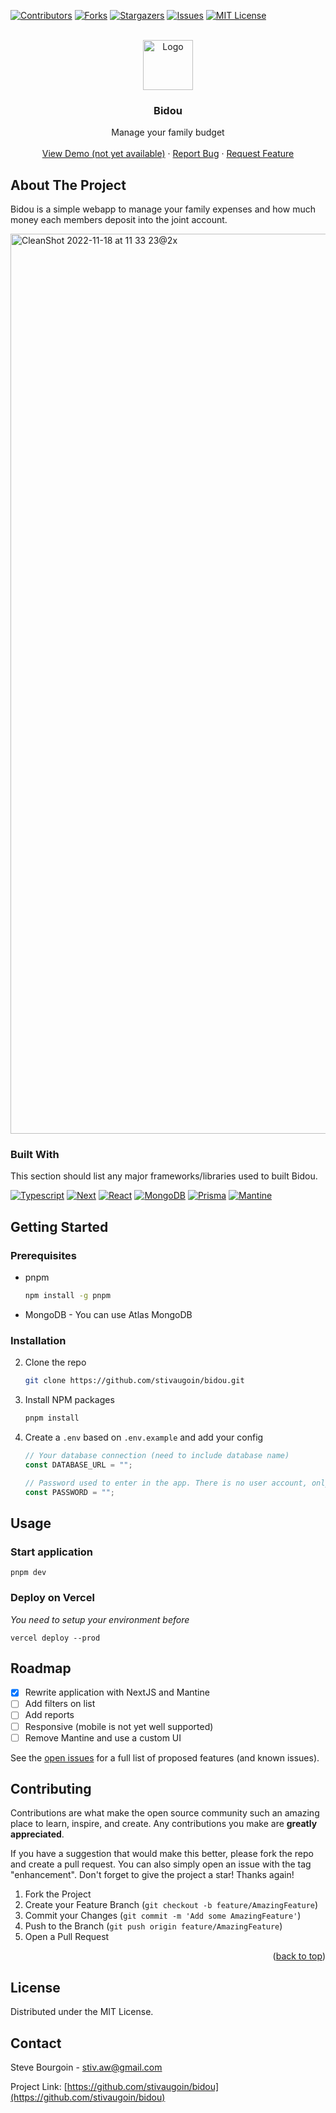 <!-- Improved compatibility of back to top link: See: https://github.com/othneildrew/Best-README-Template/pull/73 -->
<a name="readme-top"></a>

<!-- PROJECT SHIELDS -->
<!--
*** I'm using markdown "reference style" links for readability.
*** Reference links are enclosed in brackets [ ] instead of parentheses ( ).
*** See the bottom of this document for the declaration of the reference variables
*** for contributors-url, forks-url, etc. This is an optional, concise syntax you may use.
*** https://www.markdownguide.org/basic-syntax/#reference-style-links
-->
[![Contributors][contributors-shield]][contributors-url]
[![Forks][forks-shield]][forks-url]
[![Stargazers][stars-shield]][stars-url]
[![Issues][issues-shield]][issues-url]
[![MIT License][license-shield]][license-url]



<!-- PROJECT LOGO -->
<br />
<div align="center">
  <a href="https://github.com/stivaugoin/bidou">
    <img src="images/logo.png" alt="Logo" width="80" height="80">
  </a>

  <h3 align="center">Bidou</h3>

  <p align="center">
    Manage your family budget
    <br />
    <br />
    <a href="https://github.com/stivaugoin/bidou">View Demo (not yet available)</a>
    ·
    <a href="https://github.com/stivaugoin/bidou/issues">Report Bug</a>
    ·
    <a href="https://github.com/stivaugoin/bidou/issues">Request Feature</a>
  </p>
</div>

<!-- ABOUT THE PROJECT -->
## About The Project

Bidou is a simple webapp to manage your family expenses and how much money each members deposit into the joint account.

<img width="1440" alt="CleanShot 2022-11-18 at 11 33 23@2x" src="https://user-images.githubusercontent.com/1130466/202754997-55d12692-f5e3-462e-9565-1aaf2b7e7cfb.png">



### Built With

This section should list any major frameworks/libraries used to built Bidou.

[![Typescript][Typescript]][Typescript-url]
[![Next][Next.js]][Next-url]
[![React][React]][React-url]
[![MongoDB][MongoDB]][MongoDB-url]
[![Prisma][Prisma]][Prisma-url]
[![Mantine][Mantine]][Mantine-url]



<!-- GETTING STARTED -->
## Getting Started

### Prerequisites

* pnpm
  ```sh
  npm install -g pnpm
  ```
* MongoDB - You can use Atlas MongoDB

### Installation

2. Clone the repo
   ```sh
   git clone https://github.com/stivaugoin/bidou.git
   ```
3. Install NPM packages
   ```sh
   pnpm install
   ```
4. Create a `.env` based on `.env.example` and add your config
   ```js
   // Your database connection (need to include database name)
   const DATABASE_URL = "";
   
   // Password used to enter in the app. There is no user account, only a password.
   const PASSWORD = "";
   ```



<!-- USAGE EXAMPLES -->
## Usage

### Start application

```
pnpm dev
```

### Deploy on Vercel

_You need to setup your environment before_

```
vercel deploy --prod
```



<!-- ROADMAP -->
## Roadmap

- [x] Rewrite application with NextJS and Mantine
- [ ] Add filters on list
- [ ] Add reports
- [ ] Responsive (mobile is not yet well supported)
- [ ] Remove Mantine and use a custom UI

See the [open issues](https://github.com/stivaugoin/bidou/issues) for a full list of proposed features (and known issues).



<!-- CONTRIBUTING -->
## Contributing

Contributions are what make the open source community such an amazing place to learn, inspire, and create. Any contributions you make are **greatly appreciated**.

If you have a suggestion that would make this better, please fork the repo and create a pull request. You can also simply open an issue with the tag "enhancement".
Don't forget to give the project a star! Thanks again!

1. Fork the Project
2. Create your Feature Branch (`git checkout -b feature/AmazingFeature`)
3. Commit your Changes (`git commit -m 'Add some AmazingFeature'`)
4. Push to the Branch (`git push origin feature/AmazingFeature`)
5. Open a Pull Request

<p align="right">(<a href="#readme-top">back to top</a>)</p>



<!-- LICENSE -->
## License

Distributed under the MIT License.



<!-- CONTACT -->
## Contact

Steve Bourgoin - stiv.aw@gmail.com

Project Link: [https://github.com/stivaugoin/bidou](https://github.com/stivaugoin/bidou)



<!-- MARKDOWN LINKS -->
<!-- https://www.markdownguide.org/basic-syntax/#reference-style-links -->
[contributors-shield]: https://img.shields.io/github/contributors/stivaugoin/bidou.svg?style=for-the-badge
[contributors-url]: https://github.com/stivaugoin/bidou/graphs/contributors
[forks-shield]: https://img.shields.io/github/forks/stivaugoin/bidou.svg?style=for-the-badge
[forks-url]: https://github.com/stivaugoin/bidou/network/members
[stars-shield]: https://img.shields.io/github/stars/stivaugoin/bidou.svg?style=for-the-badge
[stars-url]: https://github.com/stivaugoin/bidou/stargazers
[issues-shield]: https://img.shields.io/github/issues/stivaugoin/bidou.svg?style=for-the-badge
[issues-url]: https://github.com/stivaugoin/bidou/issues
[license-shield]: https://img.shields.io/github/license/stivaugoin/bidou.svg?style=for-the-badge
[license-url]: https://github.com/stivaugoin/bidou/blob/main/LICENSE

<!-- Stack -->
[Typescript]: https://img.shields.io/badge/Typescript-20232A?style=for-the-badge&logo=typescript
[Typescript-url]: https://www.typescriptlang.org/
[Next.js]: https://img.shields.io/badge/next.js-20232A?style=for-the-badge&logo=nextdotjs
[Next-url]: https://nextjs.org/
[React]: https://img.shields.io/badge/React-20232A?style=for-the-badge&logo=react
[React-url]: https://reactjs.org/
[MongoDB]: https://img.shields.io/badge/MongoDB-20232A?style=for-the-badge&logo=mongodb
[MongoDB-url]: https://mongodb.com/
[Prisma]: https://img.shields.io/badge/Prisma-20232A?style=for-the-badge&logo=prisma
[Prisma-url]: https://prisma.io/
[Mantine]: https://img.shields.io/badge/Mantine-20232A?style=for-the-badge&logo=mantine
[Mantine-url]: https://mantine.dev/
